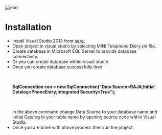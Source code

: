 ![mini](https://cloud.githubusercontent.com/assets/23516674/24597179/c19438fa-1861-11e7-910b-ed49c847bbf1.PNG)



<h1>Installation</h1>

<ul>

<li>Install Visual Studio 2013 from <a href="https://www.visualstudio.com/downloads/">here.</a></li>

<li>Open project in visual studio by selecting MINI Telephone Diary.sln file.</li>

<li>Create database in Microsoft SQL Server to provide database connectivity.</li>

<li>Or you can create database within visual studio.</li>

<li>Once you create database successfully then <br><br><br><b><p>SqlConnection con = new SqlConnection("Data Source=RAJA;Initial Catalog=PhoneEntry;Integrated Security=True");</p></b><br><br> in the above command change Data Source to your database name and Initial Catalog to your table name by opening source code within Visual Studio.</li>

<li>Once you are done with above process then run the project.</li>

</ul>
